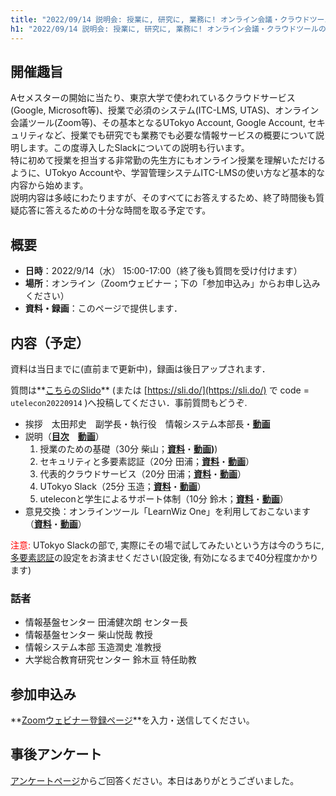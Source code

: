 ```yaml
---
title: "2022/09/14 説明会: 授業に, 研究に, 業務に! オンライン会議・クラウドツールの活用説明会 ⸺ ついに「あのツール」も登場"
h1: "2022/09/14 説明会: 授業に, 研究に, 業務に! オンライン会議・クラウドツールの活用説明会<small> ⸺ ついに「あのツール」も登場</small>"
---
```


## 開催趣旨

Aセメスターの開始に当たり、東京大学で使われているクラウドサービス(Google, Microsoft等)、授業で必須のシステム(ITC-LMS, UTAS)、オンライン会議ツール(Zoom等)、その基本となるUTokyo Account, Google Account, セキュリティなど、授業でも研究でも業務でも必要な情報サービスの概要について説明します。この度導入したSlackについての説明も行います。<br>
特に初めて授業を担当する非常勤の先生方にもオンライン授業を理解いただけるように、UTokyo Accountや、学習管理システムITC-LMSの使い方など基本的な内容から始めます。<br>
説明内容は多岐にわたりますが、そのすべてにお答えするため、終了時間後も質疑応答に答えるための十分な時間を取る予定です。

## 概要

- **日時**：2022/9/14（水） 15:00-17:00（終了後も質問を受け付けます）
- **場所**：オンライン（Zoomウェビナー；下の「参加申込み」からお申し込みください）
- **資料・録画**：このページで提供します．

## 内容（予定）

資料は当日までに(直前まで更新中)，録画は後日アップされます．

質問は**[こちらのSlido](https://app.sli.do/event/wfySjSv1SxU5h9ViZYEBA4/live/questions)** (または [https://sli.do/](https://sli.do/) で code = `utelecon20220914` )へ投稿してください．事前質問もどうぞ.

- 挨拶　太田邦史　副学長・執行役　情報システム本部長・**[動画](https://youtu.be/tZUpJp6SKt8)**
- 説明（**[目次](slides/00-index.pdf)**　**[動画](https://youtu.be/BJnrr3unoh0)**）
    1. 授業のための基礎（30分 柴山；**[資料](slides/01-in-classes.pdf)**・**[動画](https://youtu.be/PuNPpiZjFQQ))**)
    1. セキュリティと多要素認証（20分 田浦；**[資料](slides/02-security.pdf)**・**[動画](https://youtu.be/ssQVcOE10pc)**）
    1. 代表的クラウドサービス（20分 田浦；**[資料](slides/03-clouds.pdf)**・**[動画](https://youtu.be/KDLhcUt5Z7k)**）
    1. UTokyo Slack（25分 玉造；**[資料](slides/04-slack.pdf)**・**[動画](https://youtu.be/PMVaRvRf0MI)**）
    1. uteleconと学生によるサポート体制（10分 鈴木；**[資料](slides/05-utelecon-and-supporters.pdf)**・**[動画](https://youtu.be/dEApriciMz0)**）
- 意見交換：オンラインツール「LearnWiz One」を利用しておこないます （**[資料](slides/06-discussion.pdf)**・**[動画](https://youtu.be/tcYbe0P2PaU)**）

<font color="red">注意:</font> UTokyo Slackの部で, 実際にその場で試してみたいという方は今のうちに, [多要素認証](/utokyo_account/mfa/)の設定をお済ませください(設定後, 有効になるまで40分程度かかります)

### 話者

- 情報基盤センター 田浦健次朗 センター長
- 情報基盤センター 柴山悦哉 教授
- 情報システム本部 玉造潤史 准教授
- 大学総合教育研究センター 鈴木亘 特任助教

## 参加申込み

**[Zoomウェビナー登録ページ](https://u-tokyo-ac-jp.zoom.us/webinar/register/WN_Q5vJ752qRKaVPo3Ssg67oA)**を入力・送信してください。

## 事後アンケート

[アンケートページ](https://forms.office.com/r/kRkZCvgXZA)からご回答ください。本日はありがとうございました。
